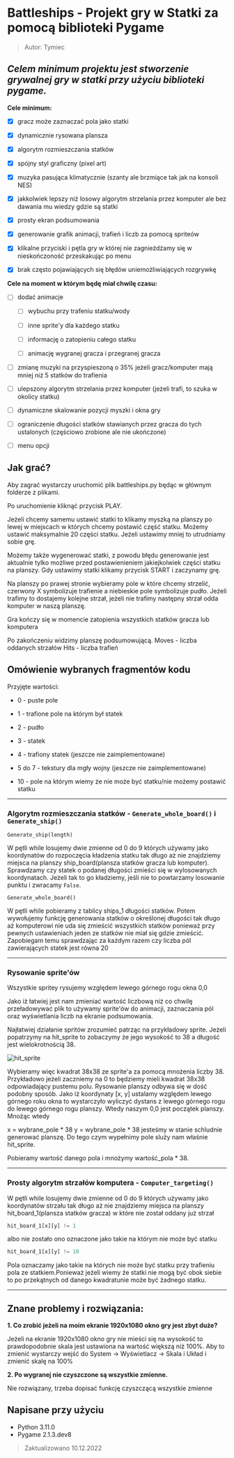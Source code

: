 # Battleships - Projekt gry w Statki za pomocą biblioteki Pygame
> Autor: Tymiec

## *Celem minimum projektu jest stworzenie grywalnej gry w statki przy użyciu biblioteki pygame.*

**Cele minimum:**

- [X] gracz może zaznaczać pola jako statki

- [X] dynamicznie rysowana plansza

- [X] algorytm rozmieszczania statków

- [X] spójny styl graficzny (pixel art)

- [X] muzyka pasująca klimatycznie (szanty ale brzmiące tak jak na konsoli NES)

- [X] jakkolwiek lepszy niż losowy algorytm strzelania przez komputer ale bez dawania mu wiedzy gdzie są statki

- [X] prosty ekran podsumowania

- [X] generowanie grafik animacji, trafień i liczb za pomocą spriteów

- [X] klikalne przyciski i pętla gry w której nie zagnieżdżamy się w nieskończoność przeskakując po menu

- [X] brak często pojawiających się błędów uniemożliwiających rozgrywkę



**Cele na moment w którym będę miał chwilę czasu:**
- [ ] dodać animacje 
    - [ ] wybuchu przy trafeniu statku/wody

    - [ ] inne sprite'y dla każdego statku 

    - [ ] informację o zatopieniu całego statku  

    - [ ] animację wygranej gracza i przegranej gracza

- [ ] zmianę muzyki na przyspieszoną o 35% jeżeli gracz/komputer mają mniej niż 5 statków do trafienia

- [ ] ulepszony algorytm strzelania przez komputer (jeżeli trafi, to szuka w okolicy statku)

- [ ] dynamiczne skalowanie pozycji myszki i okna gry

- [ ] ograniczenie długości statków stawianych przez gracza do tych ustalonych (częściowo zrobione ale nie ukończone)

- [ ] menu opcji


## Jak grać?
Aby zagrać wystarczy uruchomić plik battleships.py będąc w głównym folderze z plikami. 

Po uruchomienie kliknąć przycisk PLAY.

Jeżeli chcemy samemu ustawić statki to klikamy myszką na planszy po lewej w miejscach w których chcemy postawić część statku. Możemy ustawić maksymalnie 20 części statku. Jeżeli ustawimy mniej to utrudniamy sobie grę.

Możemy także wygenerować statki, z powodu błędu generowanie jest aktualnie tylko możliwe przed postawienieniem jakiejkolwiek części statku na planszy.
Gdy ustawimy statki klikamy przycisk START i zaczynamy grę.

Na planszy po prawej stronie wybieramy pole w które chcemy strzelić, czerwony X symbolizuje trafienie a niebieskie pole symbolizuje pudło. Jeżeli trafimy to dostajemy kolejne strzał, jeżeli nie trafimy następny strzał odda komputer w naszą planszę.

Gra kończy się w momencie zatopienia wszystkich statków gracza lub komputera

Po zakończeniu widzimy planszę podsumowującą.
Moves - liczba oddanych strzałów 
Hits - liczba trafień

## Omówienie wybranych fragmentów kodu
Przyjęte wartości:
- 0 - puste pole

- 1 - trafione pole na którym był statek

- 2 - pudło

- 3 - statek

- 4 - trafiony statek (jeszcze nie zaimplementowane)

- 5 do 7 - tekstury dla mgły wojny (jeszcze nie zaimplementowane)

- 10 - pole na którym wiemy że nie może być statku/nie możemy postawić statku

---

### **Algorytm rozmieszczania statków** - ```Generate_whole_board()``` i ```Generate_ship()```
```Generate_ship(length)```

W pętli while losujemy dwie zmienne od 0 do 9 których używamy jako koordynatów do rozpoczęcia kładzenia statku tak długo aż nie znajdziemy miejsca na planszy ship_board(plansza statków gracza lub komputer). Sprawdzamy czy statek o podanej długości zmieści się w wylosowanych koordynatach. Jeżeli tak to go kładziemy, jeśli nie to powtarzamy losowanie punktu i zwracamy ```False```.

```Generate_whole_board()```

W pętli while pobieramy z tablicy ships_1 długości statków. Potem wywołujemy funkcję generowania statków o określonej długości tak długo aż komputerowi nie uda się zmieścić wszystkich statków ponieważ przy pewnych ustawieniach jeden ze statków nie miał się gdzie zmieścić. Zapobiegam temu sprawdzając za każdym razem czy liczba pól zawierających statek jest równa 20

---

### **Rysowanie sprite'ów**

Wszystkie spritey rysujemy względem lewego górnego rogu okna 0,0

Jako iż łatwiej jest nam zmieniać wartość liczbową niż co chwilę przeładowywać plik to używamy sprite'ów do animacji, zaznaczania pól oraz wyświetlania liczb na ekranie podsumowania.

Najłatwiej działanie spritów zrozumieć patrząc na przykładowy sprite.
Jeżeli popatrzymy na hit_sprite to zobaczymy że jego wysokość to 38 a długość jest wielokrotnością 38.

![hit_sprite](https://github.com/Tymiec/Battleships/blob/master/Assets/Images/hit_sprite.png?raw=true)

Wybieramy więc kwadrat 38x38 ze sprite'a za pomocą mnożenia liczby 38. 
Przykładowo jeżeli zaczniemy na 0 to będziemy mieli kwadrat 38x38 odpowiadający pustemu polu.
Rysowanie planszy odbywa się w dość podobny sposób. Jako iż koordynaty [x, y] ustalamy względem lewego górnego roku okna to wystarczyło wyliczyć dystans z lewego górnego rogu do lewego górnego rogu planszy. Wtedy naszym 0,0 jest początek planszy. Mnożąc wtedy 

x = wybrane_pole * 38
y = wybrane_pole * 38
jesteśmy w stanie schludnie generować planszę. Do tego czym wypełnimy pole sluży nam właśnie hit_sprite. 

Pobieramy wartość danego pola i mnożymy wartość_pola * 38.

---

### **Prosty algorytm strzałów komputera** - ```Computer_targeting()```
W pętli while losujemy dwie zmienne od 0 do 9 których używamy jako koordynatów strzału tak długo aż nie znajdziemy miejsca na planszy hit_board_1(plansza statków gracza) w które nie został oddany już strzał 
```python
hit_board_1[x][y] != 1
```
albo nie zostało ono oznaczone jako takie na którym nie może być statku 
```python
hit_board_1[x][y] != 10
``` 
Pola oznaczamy jako takie na których nie może być statku przy trafieniu pola ze statkiem.Ponieważ jeżeli wiemy że statki nie mogą być obok siebie to po przekątnych od danego kwadratunie może być żadnego statku.

---

## Znane problemy i rozwiązania:
**1. Co zrobić jeżeli na moim ekranie 1920x1080 okno gry jest zbyt duże?**

Jeżeli na ekranie 1920x1080 okno gry nie mieści się na wysokość to prawdopodobnie skala jest ustawiona na wartość większą niż 100%.
Aby to zmienić wystarczy wejść do
System -> Wyświetlacz -> Skala i Układ i zmienić skalę na 100%

**2. Po wygranej nie czyszczone są wszystkie zmienne.**

Nie rozwiązany, trzeba dopisać funkcję czyszczącą wszystkie zmienne


## Napisane przy użyciu
- Python 3.11.0
- Pygame 2.1.3.dev8

> Zaktualizowano 10.12.2022
